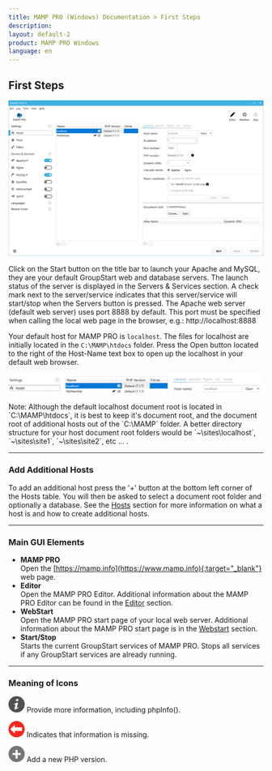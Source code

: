 ```yaml
---
title: MAMP PRO (Windows) Documentation > First Steps
description: 
layout: default-2
product: MAMP PRO Windows
language: en
---
```


## First Steps

![MAMP](/en/MAMP-PRO-Windows/First-Steps/FirstSteps.png)

Click on the Start button on the title bar to launch your Apache and MySQL, they are your default GroupStart web and database servers. The launch status of the server is displayed in the Servers & Services section. A check mark next to the server/service indicates that this server/service will start/stop when the Servers button is pressed.  The Apache web server (default web server) uses port 8888 by default. This port must be specified when calling the local web page in the browser, e.g.: http://localhost:8888

Your default host for MAMP PRO is `localhost`. The files for localhost are initially located in the `C:\MAMP\htdocs` folder. Press the Open button located to the right of the Host-Name text box to open up the localhost in your default web browser.

![MAMP](/en/MAMP-PRO-Windows/First-Steps/OpenLocalHost.png)

<div class="alert" role="alert">
Note: Although the default localhost document root is located in `C:\MAMP\htdocs`, it is best to keep it's document root, and the document root of additional hosts out of the `C:\MAMP` folder. A better directory structure for your host document root folders would be `~\sites\localhost`, `~\sites\site1`, `~\sites\site2`, etc ... .
</div>

---

### Add Additional Hosts

To add an additional host press the '+' button at the bottom left corner of the Hosts table. You will then be asked to select a document root folder and optionally a database. See the [Hosts](../Settings/Hosts/General) section for more information on what a host is and how to create additional hosts.

---

### Main GUI Elements

*  **MAMP PRO**  
   Open the  [https://mamp.info](https://www.mamp.info){:target="_blank"} web page.
*  **Editor**  
   Open the MAMP PRO Editor. Additional information about the MAMP PRO Editor can be found in the [Editor](../Editor/)
   section.
*  **WebStart**  
   Open the MAMP PRO start page of your local web server.
   Additional information about the MAMP PRO start page is in the [Webstart](../WebStart) section.
*  **Start/Stop**  
   Starts the current GroupStart services of MAMP PRO. Stops all services if any GroupStart services are already running. 
   
---

### Meaning of Icons


![MAMP](/en/MAMP-PRO-Mac/First-Steps/info.png) Provide more information, including phpInfo().

![MAMP](/en/MAMP-PRO-Mac/First-Steps/RedArrow.png) Indicates that information is missing.

![MAMP](/en/MAMP-PRO-Mac/First-Steps/Plus.png) Add a new PHP version.
